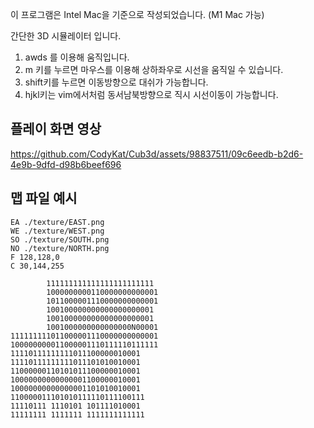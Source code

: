 이 프로그램은 Intel Mac을 기준으로 작성되었습니다. (M1 Mac 가능)

간단한 3D 시뮬레이터 입니다.

1. awds 를 이용해 움직입니다.
2. m 키를 누르면 마우스를 이용해 상하좌우로 시선을 움직일 수 있습니다.
3. shift키를 누르면 이동방향으로 대쉬가 가능합니다.
4. hjkl키는 vim에서처럼 동서남북방향으로 직시 시선이동이 가능합니다.

플레이 화면 영상
-
https://github.com/CodyKat/Cub3d/assets/98837511/09c6eedb-b2d6-4e9b-9dfd-d98b6beef696




맵 파일 예시
-
```
EA ./texture/EAST.png
WE ./texture/WEST.png
SO ./texture/SOUTH.png
NO ./texture/NORTH.png
F 128,128,0
C 30,144,255

        111111111111111111111111
        1000000000110000000000001
        1011000001110000000000001
        100100000000000000000001
        100100000000000000000001
        1001000000000000000N00001
111111111011000001110000000000001
100000000011000001110111110111111
11110111111111011100000010001
11110111111111011101010010001
11000000110101011100000010001
10000000000000001100000010001
10000000000000001101010010001
110000011101010111110111100111
11110111 1110101 101111010001
11111111 1111111 1111111111111
```
